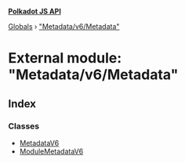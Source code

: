 **[Polkadot JS API](../README.md)**

[Globals](../globals.md) › [&quot;Metadata/v6/Metadata&quot;](_metadata_v6_metadata_.md)

# External module: "Metadata/v6/Metadata"

## Index

### Classes

* [MetadataV6](../classes/_metadata_v6_metadata_.metadatav6.md)
* [ModuleMetadataV6](../classes/_metadata_v6_metadata_.modulemetadatav6.md)